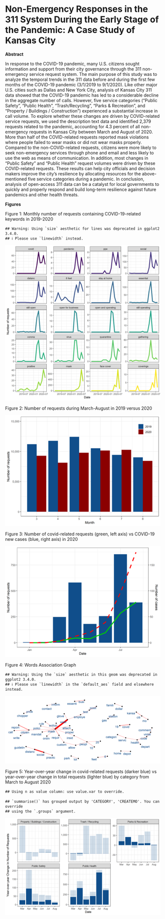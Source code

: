 Non-Emergency Responses in the 311 System During the Early Stage of the
Pandemic: A Case Study of Kansas City
================

**Abstract**

In response to the COVID-19 pandemic, many U.S. citizens sought
information and support from their city governance through the 311
non-emergency service request system. The main purpose of this study was
to analyze the temporal trends in the 311 data before and during the
first few months of the COVID-19 pandemic (3/1/2019 to 9/1/2020). Like
other major U.S. cities such as Dallas and New York City, analysis of
Kansas City 311 data showed that the COVID-19 pandemic has led to a
considerable decline in the aggregate number of calls. However, five
service categories (“Public Safety”, “Public Health”, “Trash/Recycling”,
“Parks & Recreation”, and “Property / Buildings / Construction”)
experienced a substantial increase in call volume. To explore whether
these changes are driven by COVID-related service requests, we used the
description text data and identified 2,379 requests related to the
pandemic, accounting for 4.3 percent of all non-emergency requests in
Kansas City between March and August of 2020. More than half of the
COVID-related requests reported mask violations where people failed to
wear masks or did not wear masks properly. Compared to the
non-COVID-related requests, citizens were more likely to seek
non-emergency services through phone and email and less likely to use
the web as means of communication. In addition, most changes in “Public
Safety” and “Public Health” request volumes were driven by these
COVID-related requests. These results can help city officials and
decision makers improve the city’s resilience by allocating resources
for the above-mentioned five service categories during a pandemic. In
conclusion, analysis of open-access 311 data can be a catalyst for local
governments to quickly and properly respond and build long-term
resilience against future pandemics and other health threats.

**Figures**

Figure 1: Monthly number of requests containing COVID-19-related
keywords in 2019-2020

    ## Warning: Using `size` aesthetic for lines was deprecated in ggplot2 3.4.0.
    ## ℹ Please use `linewidth` instead.

![](README_files/figure-gfm/figure01-1.png)<!-- -->

Figure 2: Number of requests during March-August in 2019 versus 2020

![](README_files/figure-gfm/figure02-1.png)<!-- -->

Figure 3: Number of covid-related requests (green, left axis) vs
COVID-19 new cases (blue, right axis) in 2020

![](README_files/figure-gfm/figure03-1.png)<!-- -->

Figure 4: Words Association Graph

    ## Warning: Using the `size` aesthetic in this geom was deprecated in ggplot2 3.4.0.
    ## ℹ Please use `linewidth` in the `default_aes` field and elsewhere instead.

![](README_files/figure-gfm/word%20assoc-1.png)<!-- -->

Figure 5: Year-over-year change in covid-related requests (darker blue)
vs year-over-year change in total requests (lighter blue) by category
from March to August 2020

    ## Using n as value column: use value.var to override.

    ## `summarise()` has grouped output by 'CATEGORY', 'CREATEMO'. You can override
    ## using the `.groups` argument.

![](README_files/figure-gfm/figure04-1.png)<!-- -->
